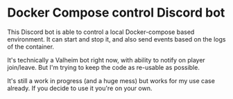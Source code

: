 # Docker Compose control Discord bot

This Discord bot is able to control a local Docker-compose based environment.
It can start and stop it, and also send events based on the logs of the container.

It's technically a Valheim bot right now, with ability to notify on player join/leave.
But I'm trying to keep the code as re-usable as possible.

It's still a work in progress (and a huge mess) but works for my use case already.
If you decide to use it you're on your own.
